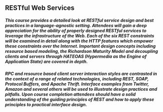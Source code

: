 ## RESTful Web Services

##### This course provides a detailed look at RESTful service design and best practices in a language-agnostic setting. Attendees will gain a deep appreciation for the ability of properly designed RESTful services to leverage the infrastructure of the Web. Each of the six REST constraints will be examined in detail along with the HTTP features which empower these constraints over the Internet. Important design concepts including resource based modeling, the Richardson Maturity Model and decoupling clients and servers through HATEOAS (Hypermedia as the Engine of Application State) are covered in depth. 

##### RPC and resource based client server interaction styles are contrasted in the context of a range of related technologies, including REST, SOAP, Protocol Buffers, and Apache Thrift. Interface examples from Twitter, Amazon and several others will be used to illustrate design practices and pitfalls. Upon course completion attendees should have a solid understanding of the guiding principles of REST and how to apply these principles to practical interface design.